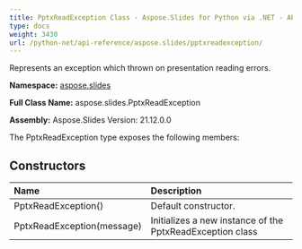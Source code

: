 ```yaml
---
title: PptxReadException Class - Aspose.Slides for Python via .NET - API Reference
type: docs
weight: 3430
url: /python-net/api-reference/aspose.slides/pptxreadexception/
---
```


Represents an exception which thrown on presentation reading errors.

**Namespace:** [aspose.slides](/python-net/api-reference/aspose.slides/)

**Full Class Name:** aspose.slides.PptxReadException

**Assembly:**  Aspose.Slides Version: 21.12.0.0

The PptxReadException type exposes the following members:
## **Constructors**
|**Name**|**Description**|
| :- | :- |
|PptxReadException()|Default constructor.|
|PptxReadException(message)|Initializes a new instance of the PptxReadException class|
